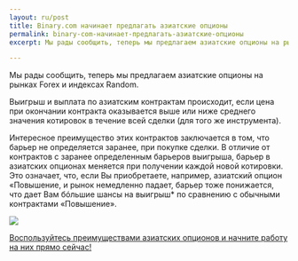 ```yaml
---
layout: ru/post
title: Binary.com начинает предлагать азиатские опционы  
permalink: binary-com-начинает-предлагать-азиатские-опционы
excerpt: Мы рады сообщить, теперь мы предлагаем азиатские опционы на рынках Forex и индексах Random. Выигрыш и выплата по азиатским контрактам происходит, если цена при окончании контракта оказывается выше или ниже среднего значения котировок в течение всей сделки (для того же инструмента).

---
```


Мы рады сообщить, теперь мы предлагаем азиатские опционы на рынках Forex и индексах Random.

Выигрыш и выплата по азиатским контрактам происходит, если цена при окончании контракта оказывается выше или ниже среднего значения котировок в течение всей сделки (для того же инструмента).

Интересное преимущество этих контрактов заключается в том, что барьер не определяется заранее, при покупке сделки. В отличие от контрактов с заранее определенным барьеров выигрыша, барьер в азиатских опционах меняется при получении каждой новой котировки. Это означает, что, если Вы приобретаете, например, азиатский опцион «Повышение, и рынок немедленно падает, барьер тоже понижается, что дает Вам бóльшие шансы на выигрыш* по сравнению с обычными контрактами «Повышение».

![](/post_images/7511378_orig.giff)

[Воспользуйтесь преимуществами азиатских опционов и начните работу на них прямо сейчас!](https://www.binary.com/c/trade.cgi?market=random&time=7t&form_name=asian&expiry_&amount_&H=%2B0&currency=USD&underlying_symbol=R_50&amount=100&date_&&l=RU?utm_medium=social&utm_source=blog&utm_content=whatsnew)